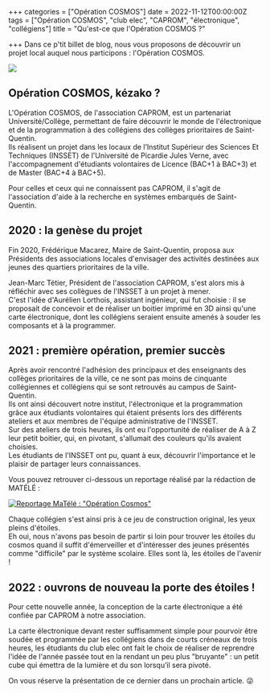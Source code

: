 +++
categories = ["Opération COSMOS"]
date = 2022-11-12T00:00:00Z
tags = ["Opération COSMOS", "club elec", "CAPROM", "électronique", "collégiens"]
title = "Qu'est-ce que l'Opération COSMOS ?"

+++
Dans ce p'tit billet de blog, nous vous proposons de découvrir un projet local auquel nous participons : l'Opération COSMOS.

![](/uploads/operation_cosmos_logo-1.jpg)

## Opération COSMOS, kézako ?

L'Opération COSMOS, de l'association CAPROM, est un partenariat Université/Collège, permettant de faire découvrir le monde de l'électronique et de la programmation à des collégiens des collèges prioritaires de Saint-Quentin.  
Ils réalisent un projet dans les locaux de l’Institut Supérieur des Sciences Et Techniques (INSSET) de l'Université de Picardie Jules Verne, avec l'accompagnement d'étudiants volontaires de Licence (BAC+1 à BAC+3) et de Master (BAC+4 à BAC+5).

Pour celles et ceux qui ne connaissent pas CAPROM, il s'agit de l'association d'aide à la recherche en systèmes embarqués de Saint-Quentin.

## 2020 : la genèse du projet

Fin 2020, Frédérique Macarez, Maire de Saint-Quentin, proposa aux Présidents des associations locales d'envisager des activités destinées aux jeunes des quartiers prioritaires de la ville.

Jean-Marc Tétier, Président de l'association CAPROM, s'est alors mis à réfléchir avec ses collègues de l'INSSET à un projet à mener.  
C'est l'idée d'Aurélien Lorthois, assistant ingénieur, qui fut choisie : il se proposait de concevoir et de réaliser un boitier imprimé en 3D ainsi qu'une carte électronique, dont les collégiens seraient ensuite amenés à souder les composants et à la programmer.

## 2021 : première opération, premier succès

Après avoir rencontré l'adhésion des principaux et des enseignants des collèges prioritaires de la ville, ce ne sont pas moins de cinquante collégiennes et collégiens qui se sont retrouvés au campus de Saint-Quentin.  
Ils ont ainsi découvert notre institut, l'électronique et la programmation grâce aux étudiants volontaires qui étaient présents lors des différents ateliers et aux membres de l'équipe administrative de l'INSSET.  
Sur des ateliers de trois heures, ils ont eu l'opportunité de réaliser de A à Z leur petit boitier, qui, en pivotant, s'allumait des couleurs qu'ils avaient choisies.  
Les étudiants de l'INSSET ont pu, quant à eux, découvrir l'importance et le plaisir de partager leurs connaissances.

Vous pouvez retrouver ci-dessous un reportage réalisé par la rédaction de MATÉLÉ :

[![Reportage MaTélé : "Opération Cosmos"](/uploads/cosmos_2021_yt.jpg)](https://www.youtube.com/watch?v=ioyekQAP0x0)

Chaque collégien s'est ainsi pris à ce jeu de construction original, les yeux pleins d'étoiles.  
Eh oui, nous n'avons pas besoin de partir si loin pour trouver les étoiles du cosmos quand il suffit d'émerveiller et d'intéresser des jeunes présentés comme "difficile" par le système scolaire. Elles sont là, les étoiles de l'avenir !

## 2022 : ouvrons de nouveau la porte des étoiles !

Pour cette nouvelle année, la conception de la carte électronique a été confiée par CAPROM à notre association.

La carte électronique devant rester suffisamment simple pour pourvoir être soudée et programmée par les collégiens dans de courts créneaux de trois heures, les étudiants du club elec ont fait le choix de réaliser de reprendre l'idée de l'année passée tout en la rendant un peu plus "bruyante" : un petit cube qui émettra de la lumière et du son lorsqu’il sera pivoté.

On vous réserve la présentation de ce dernier dans un prochain article. 😜